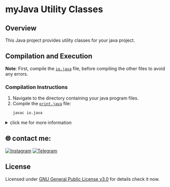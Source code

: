 # myJava Utility Classes

## Overview
This Java project provides utility classes for your java project.

## Compilation and Execution

**Note**: First, compile the [`io.java`](https://github.com/MrTG-CodeBot/MyJava/blob/main/myJava/Base/io.java) file, before compiling the other files to avoid any errors.

### Compilation Instructions
1. Navigate to the directory containing your java program files.
2. Compile the [`print.java`](https://github.com/MrTG-CodeBot/MyJava/blob/main/myJava/Base/io.java) file:
    ```sh
    javac io.java
    ```
<details><summary>click me for more information</summary>

| **Name of Java Classes** | **Name of the Methods in the java classes**                                                                                                                   |
|------------------------|--------------------------------------------------------------------------------------------------------------------------------|
| `io`                   | `print.i(int i_ids)`, `print.s(String s_names)`, `print.f(float f_float)`, `print.d(double d_double)`, `print.l(long l_long)`, `print.c(char c_char)`, `print.b(boolean b_boolean)` |
| `math`                 | `add(int... numbers)`, `add(float... numbers)`, `add(double... numbers)`, `sub(int... numbers)`, `sub(float... numbers)`, `sub(double... numbers)`, `multi(int... numbers)`, `multi(float... numbers)`, `multi(double... numbers)`, `div(int numerator, int denominator)`, `div(float numerator, float denominator)`, `div(double numerator, double denominator)`, `isEven(int number)`, `isEven(float number)`, `isEven(double number)`, `isOdd(int number)`, `isOdd(float number)`, `isOdd(double number)` |

</details>


## 🌐 contact me:
[![Instagram](https://img.shields.io/badge/Instagram-%23E4405F.svg?logo=Instagram&logoColor=white)](https://instagram.com/mrtg_coder)
[![Telegram](https://img.shields.io/badge/Telegram-blue?logo=telegram)](https://t.me/MrTG_Coder)

## License

Licensed under [GNU General Public License v3.0](https://github.com/MrTG-CodeBot/MyJava/blob/main/LICENSE) for details check it now.
